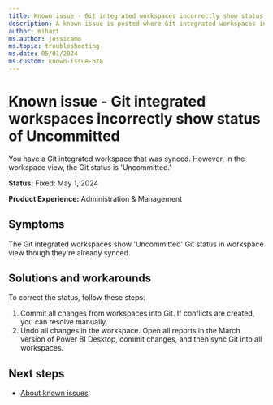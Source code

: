 ```yaml
---
title: Known issue - Git integrated workspaces incorrectly show status of Uncommitted
description: A known issue is posted where Git integrated workspaces incorrectly show status of Uncommitted.
author: mihart
ms.author: jessicamo
ms.topic: troubleshooting  
ms.date: 05/01/2024
ms.custom: known-issue-678
---
```


# Known issue - Git integrated workspaces incorrectly show status of Uncommitted

You have a Git integrated workspace that was synced. However, in the workspace view, the Git status is 'Uncommitted.'

**Status:** Fixed: May 1, 2024

**Product Experience:** Administration & Management

## Symptoms

The Git integrated workspaces show 'Uncommitted' Git status in workspace view though they're already synced.

## Solutions and workarounds

To correct the status, follow these steps:

1. Commit all changes from workspaces into Git. If conflicts are created, you can resolve manually.
1. Undo all changes in the workspace. Open all reports in the March version of Power BI Desktop, commit changes, and then sync Git into all workspaces.

## Next steps

- [About known issues](https://support.fabric.microsoft.com/known-issues)
